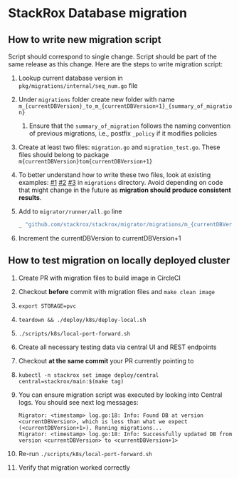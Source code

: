 # StackRox Database migration

## How to write new migration script

Script should correspond to single change. Script should be part of the same release as this change.
Here are the steps to write migration script:

1. Lookup current database version in `pkg/migrations/internal/seq_num.go` file
2. Under `migrations` folder create new folder with name
`m_{currentDBVersion}_to_m_{currentDBVersion+1}_{summary_of_migration}`
    1. Ensure that the `summary_of_migration` follows the naming convention of previous migrations, i.e., postfix `_policy` if it modifies policies
3. Create at least two files: `migration.go` and `migration_test.go`. These files should belong to package `m{currentDBVersion}tom{currentDBVersion+1}`
4. To better understand how to write these two files, look at existing examples: [#1](https://github.com/stackrox/stackrox/pull/8609) [#2](https://github.com/stackrox/stackrox/pull/7581) [#3](https://github.com/stackrox/stackrox/pull/7921) in `migrations` directory. Avoid depending on code that might change in the future as **migration should produce consistent results**.
5. Add to `migrator/runner/all.go` line

    ```go
    _ "github.com/stackrox/stackrox/migrator/migrations/m_{currentDBVersion}_to_m_{currentDBVersion+1}_{summary_of_migration}"
    ```

6. Increment the currentDBVersion to currentDBVersion+1

## How to test migration on locally deployed cluster

1. Create PR with migration files to build image in CircleCI
2. Checkout **before** commit with migration files and `make clean image`
3. `export STORAGE=pvc`
4. `teardown && ./deploy/k8s/deploy-local.sh`
5. `./scripts/k8s/local-port-forward.sh`
6. Create all necessary testing data via central UI and REST endpoints
7. Checkout **at the same commit** your PR currently pointing to
8. `kubectl -n stackrox set image deploy/central central=stackrox/main:$(make tag)`
9. You can ensure migration script was executed by looking into Central logs. You should see next log messages:

    ```bigquery
    Migrator: <timestamp> log.go:18: Info: Found DB at version <currentDBVersion>, which is less than what we expect (<currentDBVersion+1>). Running migrations...
    Migrator: <timestamp> log.go:18: Info: Successfully updated DB from version <currentDBVersion> to <currentDBVersion+1>
    ```

10. Re-run `./scripts/k8s/local-port-forward.sh`
11. Verify that migration worked correctly
